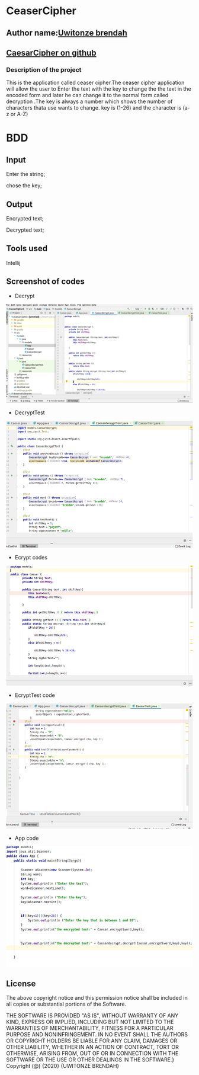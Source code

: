 # CeaserCipher
## Author name:[Uwitonze brendah](https://github.com/brendahuwitonze)
## [CaesarCipher on github](https://github.com/brendahuwitonze/CaesarCipher)

### Description of the project
This is the application called ceaser cipher.The ceaser cipher application will allow the user to Enter the text with the key to change the the text in the encoded form and later he can change it to the normal form called decryption .The key is always a number which shows the number of characters thata use wants to change.
key is (1-26) and the character is (a-z or A-Z) 


# BDD
## Input
Enter the string;

chose the key;

## Output
Encrypted text;

Decrypted text;

## Tools used
Intellij
## Screenshot of codes

*  Decrypt 

![Decrypt](image/caesadecryption.png)

* DecryptTest

![decryptTest](image/decrytest.png)

 * Ecrypt codes

![Ecrypt](image/encrypt.png)

* EcryptTest code

![EncrptTest](image/ceasencryTest.png)

* App code

![App](image/App.png)



## License


The above copyright notice and this permission notice shall be included in all
copies or substantial portions of the Software.

THE SOFTWARE IS PROVIDED "AS IS", WITHOUT WARRANTY OF ANY KIND, EXPRESS OR
IMPLIED, INCLUDING BUT NOT LIMITED TO THE WARRANTIES OF MERCHANTABILITY, 
FITNESS FOR A PARTICULAR PURPOSE AND NONINFRINGEMENT. IN NO EVENT SHALL THE
AUTHORS OR COPYRIGHT HOLDERS BE LIABLE FOR ANY CLAIM, DAMAGES OR OTHER
LIABILITY, WHETHER IN AN ACTION OF CONTRACT, TORT OR OTHERWISE, ARISING FROM, 
OUT OF OR IN CONNECTION WITH THE SOFTWARE OR THE USE OR OTHER DEALINGS IN THE
SOFTWARE.}
Copyright (@) {2020} {UWITONZE BRENDAH}

